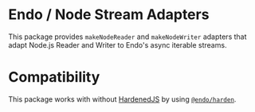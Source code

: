 # Endo / Node Stream Adapters

This package provides `makeNodeReader` and `makeNodeWriter` adapters that adapt
Node.js Reader and Writer to Endo's async iterable streams.

# Compatibility

This package works with without [HardenedJS](https://hardenedjs.org) by using
[`@endo/harden`](https://github.com/endojs/endo/tree/master/packages/harden).
